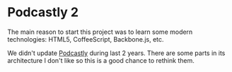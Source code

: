 # Podcastly 2

The main reason to start this project was to learn some modern technologies: HTML5, CoffeeScript, Backbone.js, etc.

We didn't update [Podcastly](http://podcastly.com) during last 2 years. There are some parts in its architecture I don't like so this is a good chance to rethink them.
